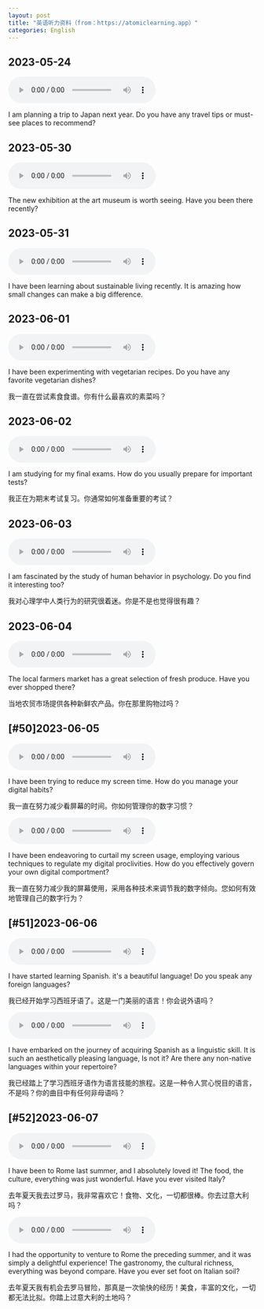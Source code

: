 ```yaml
---
layout: post
title: "英语听力资料（from：https://atomiclearning.app）"
categories: English
---
```


## 2023-05-24

<audio src="./audios/2023524.m4a" controls preload></audio>

I am planning a trip to Japan next year. Do you have any travel tips or must-see places to recommend?

## 2023-05-30

<audio src="./audios/2023530.m4a" controls preload></audio>

The new exhibition at the art museum is worth seeing. Have you been there recently?

## 2023-05-31

<audio src="./audios/2023531.m4a" controls preload></audio>

I have been learning about sustainable living recently. It is amazing how small changes can make a big difference.

## 2023-06-01

<audio src="./audios/202361.m4a" controls preload></audio>

I have been experimenting with vegetarian recipes. Do you have any favorite vegetarian dishes?

我一直在尝试素食食谱。你有什么最喜欢的素菜吗？

## 2023-06-02

<audio src="./audios/202362.m4a" controls preload></audio>

I am studying for my final exams. How do you usually prepare for important tests?

我正在为期末考试复习。你通常如何准备重要的考试？

## 2023-06-03

<audio src="./audios/202363.m4a" controls preload></audio>

I am fascinated by the study of human behavior in psychology. Do you find it interesting too?

我对心理学中人类行为的研究很着迷。你是不是也觉得很有趣？

## 2023-06-04

<audio src="./audios/202364.m4a" controls preload></audio>

The local farmers market has a great selection of fresh produce. Have you ever shopped there?

当地农贸市场提供各种新鲜农产品。你在那里购物过吗？

## [#50]2023-06-05

<audio src="./audios/202365.m4a" controls preload></audio>

I have been trying to reduce my screen time. How do you manage your digital habits?

我一直在努力减少看屏幕的时间。你如何管理你的数字习惯？

<audio src="./audios/202365-hard.m4a" controls preload></audio>

I have been endeavoring to curtail my screen usage, employing various techniques to regulate my digital proclivities. How do you effectively govern your own digital comportment?

我一直在努力减少我的屏幕使用，采用各种技术来调节我的数字倾向。您如何有效地管理自己的数字行为？

## [#51]2023-06-06

<audio src="./audios/202366.m4a" controls preload></audio>

I have started learning Spanish. it's a beautiful language! Do you speak any foreign languages?

我已经开始学习西班牙语了。这是一门美丽的语言！你会说外语吗？

<audio src="./audios/202366-hard.m4a" controls preload></audio>

I have embarked on the journey of acquiring Spanish as a linguistic skill. It is such an aesthetically pleasing language, Is not it? Are there any non-native languages within your repertoire?

我已经踏上了学习西班牙语作为语言技能的旅程。这是一种令人赏心悦目的语言，不是吗？你的曲目中有任何非母语吗？

## [#52]2023-06-07

<audio src="./audios/202367.m4a" controls preload></audio>

I have been to Rome last summer, and I absolutely loved it! The food, the culture, everything was just wonderful. Have you ever visited Italy?

去年夏天我去过罗马，我非常喜欢它！食物、文化，一切都很棒。你去过意大利吗？

<audio src="./audios/202367-hard.m4a" controls preload></audio>

I had the opportunity to venture to Rome the preceding summer, and it was simply a delightful experience! The gastronomy, the cultural richness, everything was beyond compare. Have you ever set foot on Italian soil?

去年夏天我有机会去罗马冒险，那真是一次愉快的经历！美食，丰富的文化，一切都无法比拟。你踏上过意大利的土地吗？
